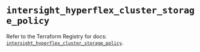# `intersight_hyperflex_cluster_storage_policy`

Refer to the Terraform Registry for docs: [`intersight_hyperflex_cluster_storage_policy`](https://registry.terraform.io/providers/ciscodevnet/intersight/1.0.71/docs/resources/hyperflex_cluster_storage_policy).
